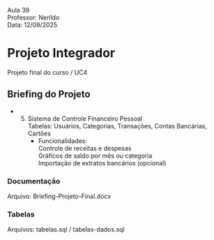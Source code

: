 Aula 39    
Professor: Nerildo    
Data: 12/09/2025   

# Projeto Integrador   
Projeto final do curso / UC4     

## Briefing do Projeto     
- 5. Sistema de Controle Financeiro Pessoal    
     Tabelas: Usuários, Categorias, Transações, Contas Bancárias, Cartões    
     - Funcionalidades:    
       Controle de receitas e despesas    
       Gráficos de saldo por mês ou categoria    
       Importação de extratos bancários (opcional)    

### Documentação       
Arquivo: Briefing-Projeto-Final.docx    


### Tabelas 
Arquivos: tabelas.sql / tabelas-dados.sql 
